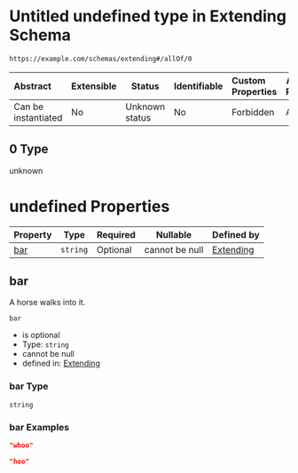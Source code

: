 # Untitled undefined type in Extending Schema

```txt
https://example.com/schemas/extending#/allOf/0
```




| Abstract            | Extensible | Status         | Identifiable | Custom Properties | Additional Properties | Access Restrictions | Defined In                                                                                   |
| :------------------ | ---------- | -------------- | ------------ | :---------------- | --------------------- | ------------------- | -------------------------------------------------------------------------------------------- |
| Can be instantiated | No         | Unknown status | No           | Forbidden         | Allowed               | none                | [extending.schema.json\*](../generated-schemas/extending.schema.json "open original schema") |

## 0 Type

unknown

# undefined Properties

| Property    | Type     | Required | Nullable       | Defined by                                                                                                                |
| :---------- | -------- | -------- | -------------- | :------------------------------------------------------------------------------------------------------------------------ |
| [bar](#bar) | `string` | Optional | cannot be null | [Extending](deepextending-allof-0-properties-bar.md "https&#x3A;//example.com/schemas/extending#/allOf/0/properties/bar") |

## bar

A horse walks into it.


`bar`

-   is optional
-   Type: `string`
-   cannot be null
-   defined in: [Extending](deepextending-allof-0-properties-bar.md "https&#x3A;//example.com/schemas/extending#/allOf/0/properties/bar")

### bar Type

`string`

### bar Examples

```json
"whoo"
```

```json
"hoo"
```
